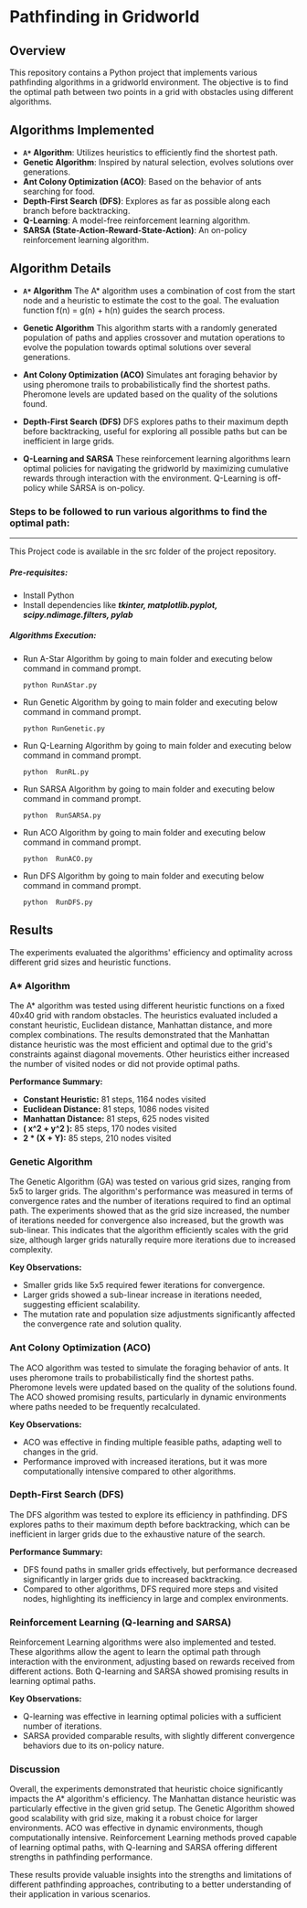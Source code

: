 # Pathfinding in Gridworld

## Overview

This repository contains a Python project that implements various pathfinding algorithms in a gridworld environment. The objective is to find the optimal path between two points in a grid with obstacles using different algorithms.

## Algorithms Implemented

- **`A*` Algorithm**: Utilizes heuristics to efficiently find the shortest path.
- **Genetic Algorithm**: Inspired by natural selection, evolves solutions over generations.
- **Ant Colony Optimization (ACO)**: Based on the behavior of ants searching for food.
- **Depth-First Search (DFS)**: Explores as far as possible along each branch before backtracking.
- **Q-Learning**: A model-free reinforcement learning algorithm.
- **SARSA (State-Action-Reward-State-Action)**: An on-policy reinforcement learning algorithm.

## Algorithm Details
- **`A*` Algorithm**
The A* algorithm uses a combination of cost from the start node and a heuristic to estimate the cost to the goal. The evaluation function f(n) = g(n) + h(n) guides the search process.

- **Genetic Algorithm**
This algorithm starts with a randomly generated population of paths and applies crossover and mutation operations to evolve the population towards optimal solutions over several generations.

- **Ant Colony Optimization (ACO)**
Simulates ant foraging behavior by using pheromone trails to probabilistically find the shortest paths. Pheromone levels are updated based on the quality of the solutions found.

- **Depth-First Search (DFS)**
DFS explores paths to their maximum depth before backtracking, useful for exploring all possible paths but can be inefficient in large grids.

- **Q-Learning and SARSA**
These reinforcement learning algorithms learn optimal policies for navigating the gridworld by maximizing cumulative rewards through interaction with the environment. Q-Learning is off-policy while SARSA is on-policy.

### Steps to be followed to run various algorithms to find the optimal path:
----
This Project code is available in the src folder of the project repository. 
##### Pre-requisites: 
- Install Python
- Install dependencies like ***tkinter, matplotlib.pyplot, scipy.ndimage.filters, pylab***
##### Algorithms Execution: 
- Run A-Star Algorithm by going to main folder and executing below command in command prompt.
    ```
    python RunAStar.py
    ```
- Run Genetic Algorithm by going to main folder and executing below command in command prompt.
    ```
    python RunGenetic.py
    ```
- Run Q-Learning Algorithm by going to main folder and executing below command in command prompt.
    ```
    python  RunRL.py
    ```
- Run SARSA Algorithm by going to main folder and executing below command in command prompt.
    ```
    python  RunSARSA.py
    ```
- Run ACO Algorithm by going to main folder and executing below command in command prompt.
    ```
    python  RunACO.py
    ```
- Run DFS Algorithm by going to main folder and executing below command in command prompt.
    ```
    python  RunDFS.py
    ```

## Results

The experiments evaluated the algorithms' efficiency and optimality across different grid sizes and heuristic functions.

### A* Algorithm

The A* algorithm was tested using different heuristic functions on a fixed 40x40 grid with random obstacles. The heuristics evaluated included a constant heuristic, Euclidean distance, Manhattan distance, and more complex combinations. The results demonstrated that the Manhattan distance heuristic was the most efficient and optimal due to the grid's constraints against diagonal movements. Other heuristics either increased the number of visited nodes or did not provide optimal paths.

**Performance Summary:**
- **Constant Heuristic:** 81 steps, 1164 nodes visited
- **Euclidean Distance:** 81 steps, 1086 nodes visited
- **Manhattan Distance:** 81 steps, 625 nodes visited
- **\( x^2 + y^2 \):** 85 steps, 170 nodes visited
- **2 * (X + Y):** 85 steps, 210 nodes visited

### Genetic Algorithm

The Genetic Algorithm (GA) was tested on various grid sizes, ranging from 5x5 to larger grids. The algorithm's performance was measured in terms of convergence rates and the number of iterations required to find an optimal path. The experiments showed that as the grid size increased, the number of iterations needed for convergence also increased, but the growth was sub-linear. This indicates that the algorithm efficiently scales with the grid size, although larger grids naturally require more iterations due to increased complexity.

**Key Observations:**
- Smaller grids like 5x5 required fewer iterations for convergence.
- Larger grids showed a sub-linear increase in iterations needed, suggesting efficient scalability.
- The mutation rate and population size adjustments significantly affected the convergence rate and solution quality.

### Ant Colony Optimization (ACO)

The ACO algorithm was tested to simulate the foraging behavior of ants. It uses pheromone trails to probabilistically find the shortest paths. Pheromone levels were updated based on the quality of the solutions found. The ACO showed promising results, particularly in dynamic environments where paths needed to be frequently recalculated.

**Key Observations:**
- ACO was effective in finding multiple feasible paths, adapting well to changes in the grid.
- Performance improved with increased iterations, but it was more computationally intensive compared to other algorithms.

### Depth-First Search (DFS)

The DFS algorithm was tested to explore its efficiency in pathfinding. DFS explores paths to their maximum depth before backtracking, which can be inefficient in larger grids due to the exhaustive nature of the search.

**Performance Summary:**
- DFS found paths in smaller grids effectively, but performance decreased significantly in larger grids due to increased backtracking.
- Compared to other algorithms, DFS required more steps and visited nodes, highlighting its inefficiency in large and complex environments.

### Reinforcement Learning (Q-learning and SARSA)

Reinforcement Learning algorithms were also implemented and tested. These algorithms allow the agent to learn the optimal path through interaction with the environment, adjusting based on rewards received from different actions. Both Q-learning and SARSA showed promising results in learning optimal paths.

**Key Observations:**
- Q-learning was effective in learning optimal policies with a sufficient number of iterations.
- SARSA provided comparable results, with slightly different convergence behaviors due to its on-policy nature.

### Discussion

Overall, the experiments demonstrated that heuristic choice significantly impacts the A* algorithm's efficiency. The Manhattan distance heuristic was particularly effective in the given grid setup. The Genetic Algorithm showed good scalability with grid size, making it a robust choice for larger environments. ACO was effective in dynamic environments, though computationally intensive. Reinforcement Learning methods proved capable of learning optimal paths, with Q-learning and SARSA offering different strengths in pathfinding performance.

These results provide valuable insights into the strengths and limitations of different pathfinding approaches, contributing to a better understanding of their application in various scenarios.
